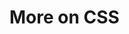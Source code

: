 <!--
/**
 * @name            More...
 * @namespace       doc.css
 * @type            Markdown
 * @platform        md
 * @status          stable
 * @menu            Documentation / CSS           /doc/css/more
 *
 * @since           2.0.0
 * @author    Olivier Bossel <olivier.bossel@gmail.com> (https://olivierbossel.com)
 */
-->

<!-- image -->

<!-- header -->
##### 



# More on CSS


